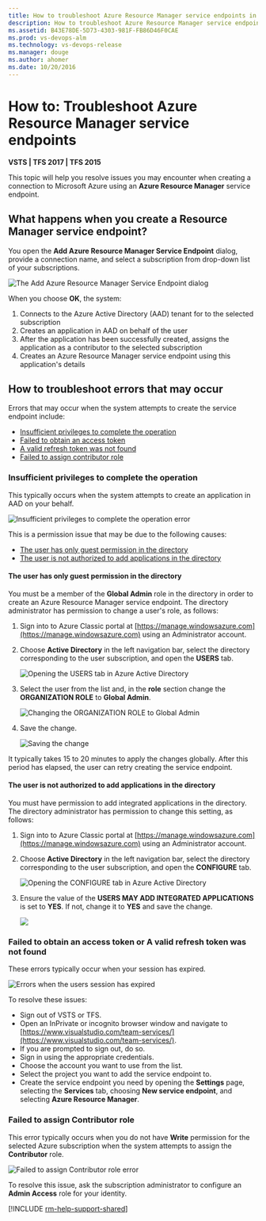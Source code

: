 ```yaml
---
title: How to troubleshoot Azure Resource Manager service endpoints in VSTS and TFS
description: How to troubleshoot Azure Resource Manager service endpoints for Microsoft Release Management in Visual Studio Team Services (VSTS) and Team Foundation Server (TFS)
ms.assetid: B43E78DE-5D73-4303-981F-FB86D46F0CAE
ms.prod: vs-devops-alm
ms.technology: vs-devops-release
ms.manager: douge
ms.author: ahomer
ms.date: 10/20/2016
---
```

# How to: Troubleshoot Azure Resource Manager service endpoints

**VSTS | TFS 2017 | TFS 2015**

This topic will help you resolve issues you may encounter when creating
a connection to Microsoft Azure using an **Azure Resource Manager** service endpoint.

<a name="whathappens"></a>
## What happens when you create a Resource Manager service endpoint?

You open the **Add Azure Resource Manager Service Endpoint** dialog,
provide a connection name, and select a subscription from drop-down
list of your subscriptions.  

![The Add Azure Resource Manager Service Endpoint dialog](_img/azure-rm-endpoint/azure-rm-endpoint-01.png)

When you choose **OK**, the system:

1. Connects to the Azure Active Directory (AAD) tenant for to the selected subscription
1. Creates an application in AAD on behalf of the user
1. After the application has been successfully created, assigns the application as a contributor to the selected subscription
1. Creates an Azure Resource Manager service endpoint using this application's details

<a name="troubleshoot"></a>
## How to troubleshoot errors that may occur

Errors that may occur when the system attempts to create the service endpoint include:

* [Insufficient privileges to complete the operation](#privileges)
* [Failed to obtain an access token](#sessionexpired)
* [A valid refresh token was not found](#sessionexpired)
* [Failed to assign contributor role](#contributorrole)

<a name="privileges"></a>
### Insufficient privileges to complete the operation

This typically occurs when the system attempts to create an
application in AAD on your behalf.

![Insufficient privileges to complete the operation error](_img/azure-rm-endpoint/azure-rm-endpoint-02.png)

This is a permission issue that may be due to the following causes:

* [The user has only guest permission in the directory](#guestonly)
* [The user is not authorized to add applications in the directory](#notauthtoadd)

<a name="guestonly"></a>
#### The user has only guest permission in the directory

You must be a member of the **Global Admin** role in the directory in order
to create an Azure Resource Manager service endpoint.
The directory administrator has permission to change a user's role, as follows:

1. Sign into to Azure Classic portal at [https://manage.windowsazure.com](https://manage.windowsazure.com) using an Administrator account.

1. Choose **Active Directory** in the left navigation bar, select the directory
   corresponding to the user subscription, and open the **USERS** tab.

   ![Opening the USERS tab in Azure Active Directory](_img/azure-rm-endpoint/azure-rm-endpoint-03.png)

1. Select the user from the list and, in the **role** section change the
   **ORGANIZATION ROLE** to **Global Admin**.

   ![Changing the ORGANIZATION ROLE to Global Admin](_img/azure-rm-endpoint/azure-rm-endpoint-04.png)

1. Save the change.

   ![Saving the change](_img/azure-rm-endpoint/azure-rm-endpoint-05.png)

It typically takes 15 to 20 minutes to apply the changes globally.
After this period has elapsed, the user can retry creating the service endpoint.

<a name="notauthtoadd"></a>
#### The user is not authorized to add applications in the directory

You must have permission to add integrated applications in the directory.
The directory administrator has permission to change this setting, as follows:

1. Sign into to Azure Classic portal at [https://manage.windowsazure.com](https://manage.windowsazure.com) using an Administrator account.

1. Choose **Active Directory** in the left navigation bar, select the directory
   corresponding to the user subscription, and open the **CONFIGURE** tab.

   ![Opening the CONFIGURE tab in Azure Active Directory](_img/azure-rm-endpoint/azure-rm-endpoint-06.png)

1. Ensure the value of the **USERS MAY ADD INTEGRATED APPLICATIONS** is set to
   **YES**. If not, change it to **YES** and save the change.

   ![](_img/azure-rm-endpoint/azure-rm-endpoint-07.png)

<a name="sessionexpired"></a>
### Failed to obtain an access token or A valid refresh token was not found

These errors typically occur when your session has expired.

![Errors when the users session has expired](_img/azure-rm-endpoint/azure-rm-endpoint-08.png)

To resolve these issues:

* Sign out of VSTS or TFS.
* Open an InPrivate or incognito browser window and navigate to [https://www.visualstudio.com/team-services/](https://www.visualstudio.com/team-services/).
* If you are prompted to sign out, do so.
* Sign in using the appropriate credentials.
* Choose the account you want to use from the list.
* Select the project you want to add the service endpoint to.
* Create the service endpoint you need by opening the **Settings** page, selecting the **Services** tab,
  choosing **New service endpoint**, and selecting **Azure Resource Manager**.

<a name="contributorrole"></a>
### Failed to assign Contributor role

This error typically occurs when you do not have **Write** permission
for the selected Azure subscription when the system attempts to assign
the **Contributor** role.

![Failed to assign Contributor role error](_img/azure-rm-endpoint/azure-rm-endpoint-09.png)

To resolve this issue, ask the subscription administrator
to configure an **Admin Access** role for your identity.

[!INCLUDE [rm-help-support-shared](../_shared/rm-help-support-shared.md)]
